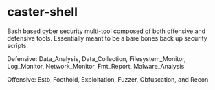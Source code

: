 # caster-shell
Bash based cyber security multi-tool composed of both offensive and defensive tools. Essentially meant to be a bare bones back up security scripts. 

Defensive: Data_Analysis, Data_Collection, Filesystem_Monitor, Log_Monitor, Network_Monitor, Fmt_Report, Malware_Analysis 

Offensive: Estb_Foothold, Exploitation, Fuzzer, Obfuscation, and Recon
